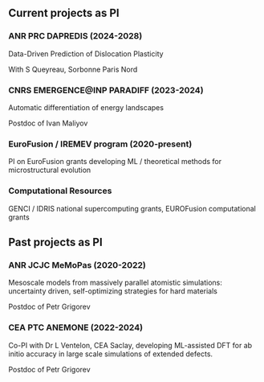 ## Current projects as PI

### ANR PRC DAPREDIS (2024-2028)
Data-Driven Prediction of Dislocation Plasticity

With S Queyreau, Sorbonne Paris Nord

### CNRS EMERGENCE@INP PARADIFF (2023-2024)
Automatic differentiation of energy landscapes

Postdoc of Ivan Maliyov

### EuroFusion / IREMEV program (2020-present)
PI on EuroFusion grants developing ML / theoretical methods for microstructural evolution

### Computational Resources
GENCI / IDRIS national supercomputing grants, EUROFusion computational grants

## Past projects as PI

### ANR JCJC MeMoPas (2020-2022)

Mesoscale models from massively parallel atomistic simulations: uncertainty driven, self-optimizing strategies for hard materials

Postdoc of Petr Grigorev

### CEA PTC ANEMONE (2022-2024)
Co-PI with Dr L Ventelon, CEA Saclay, developing ML-assisted DFT for ab initio accuracy in large scale simulations of extended defects.

Postdoc of Petr Grigorev